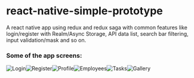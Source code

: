 # react-native-simple-prototype
A react native app using redux and redux saga with common features like login/register with Realm/Async Storage, API data list, search bar filtering, input validation/mask and so on.

### Some of the app screens:
![Login](https://lh3.googleusercontent.com/lpOtpcEgI4vNGN5I5IpCyoV9J4toAuLRBx2VAa-IGvheCBdy_XRKjFtyO1q7T676in_yr6ata2YzlaeEcHPJAoEpOm06VCaGP8Vze32ixy-M7m4zK4DLHX1NPJLBxc1ODRLZs_QDOAy5EeCULlBHp31xV73TI-PgS_TQE0tSyWXWpUQf-q_gkHF1XMSyZql2nPHNKU0c02-Ym6b-u1GW5hen3ys4p_nFUVwOPDB2qqtBkgqVw8jG5bZB1lpVxoBySqJHAGh84eb4CLP8SzOinUIlsWZZPokJ48c8VCwkVx5sij97fbOOnftOhO_FXcL335SncLUa2DAN64Bz4yfGhbtSbHQRKazRLKn-7jedcILEzADEBgU3H6UgJ5lpNRsAS0qlBz62kCE2sO6Jqd2pw566P8XmqrU0z6puyyIjMQ2qY6RMv-2LmfeTDhkRSJ4TcrL_jr9PwfEJU2p1sUSD9ibpV5ZcdgOiomFM7bFuXfhaaS2EGHFeTZxhrXG3CsDcr_FDDfrwi8r-1GngO3bpe6z7nGwhSa8PPszrmyf4RAsOxJ92IfwamGn6PI75L5nTH8XBpNnuG-XHJhj9w_3jq2okn8EatNWjS2iYqA=w359-h637-no)![Register](https://lh3.googleusercontent.com/HoyxbZ3wnB4qFO4JETrJILtrkzF8l5M88cHp4q80rMU5tzzYkzknP4-Wh9eNh8Zvf4lDMFB43AqwJnaIfLi1Q-oq0J7cWMdRujO-UTyjbguLmsQOIpRrN_Ab-iMLKfbMRe8rcL1XlJj_X7WQymUEoqATgiGWs0o_g8eeEYDUMtD5TFex8ysReLjUZ0KI6zwlnlZ321-uma8w-cXKYFDfNdTOVQXmA7xJJMW2VxOk3Gij3kHWTwY36tJYSbpiN2XWz9XjuR2O0jTl4fssi4grAWoMfLFoXPPGf3GxqsJ9CkP7r0X6LeetkLxb6psS2EW43M27NnF0JmToBvYr9eqNNIPbYaLkUzybdX2yyfFq0tBFAz4HqKLtOGVZho5ScWNw8UuYjxG94LOq0FdnMPdA3zxqQ6Zoh4MYqDSIhGR4T3wsyjg2C10SmWcREKcVuUY9XxDkkm0FQ0HLDyRHIX5MKbR1WTCMWUkzbOMDH54gSOh3k76EWhafhhdltFGHdWBW9l6RjKoFoc1gMKhz3bNWJnzNr7WkOkOoZX7626umZJkXYvz4BV28r-VGd9FoLV2Qwony9xC3VvZ79l28bUYOKp062AyjVDOhbnBshQ=w359-h637-no)![Profile](https://lh3.googleusercontent.com/c8t_ftJSXKteJ4bx4GmCxf_BZUWc6J2qcPCQbz-dywLBYIREA7xlPZuoe5YW43prkyT6kywesHAaBVg93G0rzzWdHtmmkoCknJHsziBGFG9rSiSMrQijkUL7zilfdNFCvXLiYh7nnaadcJmGGMQeImrs123tGVqg8oKV7G6LQFRPDvRvmznfAeeyMXmJ0YE4skaflcxuuTLQEOt-P3s3_3M1X6W4xm_GctVeLKj-YzfkXCbU84qw1PKyBbVxZ9_wNuCkGDG_piQc1qUQuO8NtIbOI3a1L2jObgjFnM66l1Mk5cvNeNOwNi112gqBNQ6EC3eKyAYau9OC-8PlHAeMYG7j2ufDuDeXcSglBHTNvKFSmUFky5ieOUTXNx6Zw-RTgCoS34doe6UnvrLhVToG0WcMibqv5igkJfslgMfn-QNuIGhA9inGNl0bOvxu3ZIFp3Rws8sfqkvOv0fmTF-sqlHSELaD8imlHvWkP7x1PGvZ3mUVA4_L_V7UeqJAAoGjSzrP0XBHSN3O5rq6VSi8A9OY_8BoPgIJrZkQqezH8sVNw8JqwSFkAmxIY-ZpGPuWp_cQZEi5nXIElyTbhnct3kuu1ORQmC4ow6Ti2g=w359-h637-no)![Employees](https://lh3.googleusercontent.com/2lY5etMPSs6QhTFMs30EDPFQ-hN0xIp7kjGrN_sVxN9Q-GP_EBSSFrO2poD-MBw3Ir8pp01yq_xpbuVxrxUh-9JR43-omDBZsRRenJRlU6NLQxm8qXfO_LkLrddwjBRFoipVEK1ZRkXBgMsIwr_R6VynMouJpx4SM3IyzujTIraDv0OB3ikugM3H83o3jbKWogsbbuV3ncTKBUAprG3fP0mNJ6JHXQSX8X45pGsKnhv8myvdRswLsoj1SKfyAifciLd1gezVXg7gFh2r8dEGq-30FtdfbIRXE6cNC5nUKq3wL-Hw8L0P0qTfS_xuo68Pd5wFhdrsRGNzVKTAypwVJRN3CSJcZh_02cuj51X4WaRuxvCtzoMekxbP_hf1KW2BKxf5eibK-txxKqGs7c3TCWDjvSdBtoTnzOgfx7-OYw5JP_Kyk2NY-IrdnHfp89lyILWJkSntwAATvrBDPBi46nZNychFSvrGll8Es5HbIGaaQkHaQVgTpu3S6ZKyG6fQd8YB940Kjur7gRVAk3QkJHAN95YawiVGjpnL2JlssuD4ixv_-oRkdHlLkiIxrJoVwHJcDUv3aB3DQR5JGyGOgMPPCQJTyDAXKhhNeA=w359-h637-no)![Tasks](https://lh3.googleusercontent.com/FINkdgsinJSOidgunHY0hcbsvvZ7iD6QK6WxaARMhSVcN15-hotvf2O3z7NT0_Put1wnpGczn0pL334O8GAaszLefoOPDAdZ2SznDeh5bhyiAwYTTdUWsyfYAw7R7txtKvIbJ860wo-vYuksEoLNVm3IttVVBb7xnpleshGEgZGoIkOPm4EPOZD58C-KD149Quwd_VSIv3LAhTJWEi7TRRZ86pstgz3Nq8EoutkTFgERIqKeLElftEU9NIHR6aI_JdzYLY0LzWDEgbHv_9brT3LBStShdgdG2AT_vruImvor5mlo6jr3XpC5CDy-48M1QlzgGI1XXdw8_J-ZHV5sw6uuzb6m9q5Bv3DOi7tJdeXpSnsYpARtQVAaXdsHUP0b8Xke-4eeULShAkLS89p3vfl3ZZ_5d4zOOWzgUpzBBB0pjjZaZ3XSUIIyiM2wPiDOxCYRfNRXu6uWtD7-DTyyUsw9KpjC0OoqA_ro_bYtBZ_nRgVGU7Lpnda8EMsCsN3ads0w5Q2mHRUl_m8kVZQfSVu4lep9UL_jFJ4qE_XsqyHJtwx-t0H_vcYPYFf92e8O-7tlXe2EiCqmKhqTO_rrHxl9oYwKwSub9QMixQ=w359-h637-no)![Gallery](https://lh3.googleusercontent.com/XlnrBmJyuPxiZ_Dt9mIku9lTVQ76DCKFi8YS3zmBprIRkxy6MSkDHsblMrlvtfebeZiaRVBrDEGk0S5VlIIPKKCN3-NJ5RGho6liDMZtRwn43s28W77axRJpVtxJUtxC93n-Don2zL1PWtFQm4F2SrkDBBDXvmkuwcvsHIVDcDycCqmrbSXTc0zwfRU41yUq2IPdip3VDGrIq7EyN10WWzVwjZ1_Kv1tZbvuzPT91NzP4oVeWY5tI8Tn3y4hThWn3P7sqq-KtAYZ_pA5fFKrDfIu_R1sxE30mw5R9GdEmjvAl9BQZd0BwO85-yKs3SpTLAOrOKcnUyDeIThv-kRpBkueVyvIHmTyxepFTv6agAY8du91JzLxYLUsU-9OR9CWoiLl9reNW2hIFDTSFtMW11wMCvWzKc3FyP4pCw35YyVS7A5a6jUWAan2iJaV9r8hMDGf8lKGTt1IvFYsY4LbVHoQOrHYAJ3Gm8p96IwYl6CjAy0XjfjINoz3_prlWv14_KG7cOrKqE6lc2uekejrbWlnqMcmejNhSpRepylzCXdGu21aotBhJm6-i9LSvsyygMoFu6Z-Js8aHuh7hOtItKtA05c1daWzcDXP8w=w359-h637-no)



